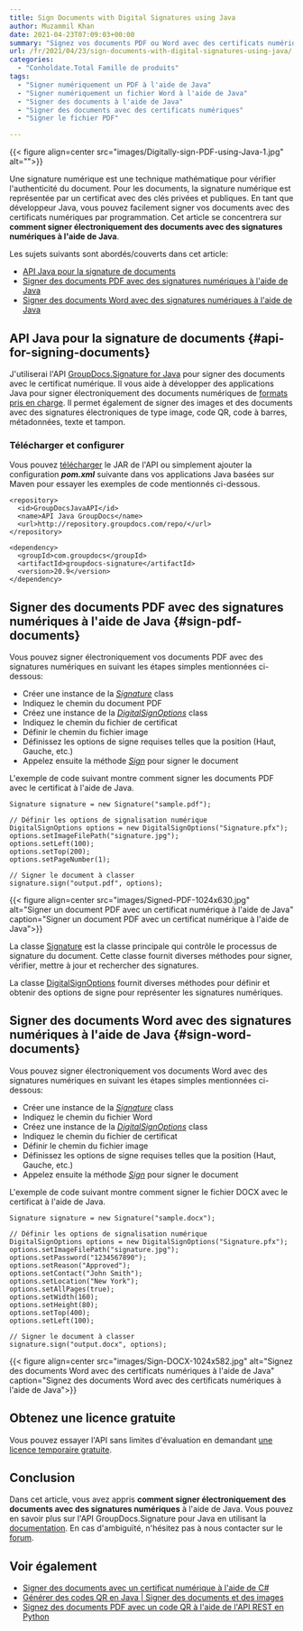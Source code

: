 ```yaml
---
title: Sign Documents with Digital Signatures using Java
author: Muzammil Khan
date: 2021-04-23T07:09:03+00:00
summary: "Signez vos documents PDF ou Word avec des certificats numériques par programmation dans votre application Java. Cet article se concentrera sur la **manière de signer électroniquement des documents avec des signatures numériques à l'aide de Java** ."
url: /fr/2021/04/23/sign-documents-with-digital-signatures-using-java/
categories:
  - "Conholdate.Total Famille de produits"
tags:
  - "Signer numériquement un PDF à l'aide de Java"
  - "Signer numériquement un fichier Word à l'aide de Java"
  - "Signer des documents à l'aide de Java"
  - "Signer des documents avec des certificats numériques"
  - "Signer le fichier PDF"

---
```


{{< figure align=center src="images/Digitally-sign-PDF-using-Java-1.jpg" alt="">}}
 
Une signature numérique est une technique mathématique pour vérifier l'authenticité du document. Pour les documents, la signature numérique est représentée par un certificat avec des clés privées et publiques. En tant que développeur Java, vous pouvez facilement signer vos documents avec des certificats numériques par programmation. Cet article se concentrera sur **comment signer électroniquement des documents avec des signatures numériques à l'aide de Java**.

Les sujets suivants sont abordés/couverts dans cet article:

  * [API Java pour la signature de documents][2]
  * [Signer des documents PDF avec des signatures numériques à l'aide de Java][3]
  * [Signer des documents Word avec des signatures numériques à l'aide de Java][4]

## API Java pour la signature de documents {#api-for-signing-documents}

J'utiliserai l'API [GroupDocs.Signature for Java][5] pour signer des documents avec le certificat numérique. Il vous aide à développer des applications Java pour signer électroniquement des documents numériques de [formats pris en charge][6]. Il permet également de signer des images et des documents avec des signatures électroniques de type image, code QR, code à barres, métadonnées, texte et tampon.

### Télécharger et configurer
Vous pouvez [télécharger][7] le JAR de l'API ou simplement ajouter la configuration **_pom.xml_** suivante dans vos applications Java basées sur Maven pour essayer les exemples de code mentionnés ci-dessous.

```
<repository>
  <id>GroupDocsJavaAPI</id>
  <name>API Java GroupDocs</name>
  <url>http://repository.groupdocs.com/repo/</url>
</repository>
```

```
<dependency>
  <groupId>com.groupdocs</groupId>
  <artifactId>groupdocs-signature</artifactId>
  <version>20.9</version>
</dependency>
```

## Signer des documents PDF avec des signatures numériques à l'aide de Java {#sign-pdf-documents}

Vous pouvez signer électroniquement vos documents PDF avec des signatures numériques en suivant les étapes simples mentionnées ci-dessous:

  * Créer une instance de la _[Signature][8]_ class
  * Indiquez le chemin du document PDF
  * Créez une instance de la _[DigitalSignOptions][9]_ class
  * Indiquez le chemin du fichier de certificat
  * Définir le chemin du fichier image
  * Définissez les options de signe requises telles que la position (Haut, Gauche, etc.)
  * Appelez ensuite la méthode [_Sign_][10] pour signer le document

L'exemple de code suivant montre comment signer les documents PDF avec le certificat à l'aide de Java.

```
Signature signature = new Signature("sample.pdf");

// Définir les options de signalisation numérique  
DigitalSignOptions options = new DigitalSignOptions("Signature.pfx");
options.setImageFilePath("signature.jpg");
options.setLeft(100);
options.setTop(200);
options.setPageNumber(1);

// Signer le document à classer
signature.sign("output.pdf", options);
```

{{< figure align=center src="images/Signed-PDF-1024x630.jpg" alt="Signer un document PDF avec un certificat numérique à l'aide de Java" caption="Signer un document PDF avec un certificat numérique à l'aide de Java">}}
 
La classe [Signature][12] est la classe principale qui contrôle le processus de signature du document. Cette classe fournit diverses méthodes pour signer, vérifier, mettre à jour et rechercher des signatures.

La classe [DigitalSignOptions][13] fournit diverses méthodes pour définir et obtenir des options de signe pour représenter les signatures numériques.

## Signer des documents Word avec des signatures numériques à l'aide de Java {#sign-word-documents}

Vous pouvez signer électroniquement vos documents Word avec des signatures numériques en suivant les étapes simples mentionnées ci-dessous:

  * Créer une instance de la _[Signature][8]_ class
  * Indiquez le chemin du fichier Word
  * Créez une instance de la _[DigitalSignOptions][9]_ class
  * Indiquez le chemin du fichier de certificat
  * Définir le chemin du fichier image
  * Définissez les options de signe requises telles que la position (Haut, Gauche, etc.)
  * Appelez ensuite la méthode _[Sign][10]_ pour signer le document

L'exemple de code suivant montre comment signer le fichier DOCX avec le certificat à l'aide de Java.

```
Signature signature = new Signature("sample.docx");

// Définir les options de signalisation numérique  
DigitalSignOptions options = new DigitalSignOptions("Signature.pfx");
options.setImageFilePath("signature.jpg");
options.setPassword("1234567890");
options.setReason("Approved");
options.setContact("John Smith");
options.setLocation("New York");
options.setAllPages(true);
options.setWidth(160);
options.setHeight(80);
options.setTop(400);
options.setLeft(100);

// Signer le document à classer
signature.sign("output.docx", options);
```

{{< figure align=center src="images/Sign-DOCX-1024x582.jpg" alt="Signez des documents Word avec des certificats numériques à l'aide de Java" caption="Signez des documents Word avec des certificats numériques à l'aide de Java">}}

## Obtenez une licence gratuite

Vous pouvez essayer l'API sans limites d'évaluation en demandant [une licence temporaire gratuite][15].

## Conclusion

Dans cet article, vous avez appris **comment signer électroniquement des documents avec des signatures numériques** à l'aide de Java. Vous pouvez en savoir plus sur l'API GroupDocs.Signature pour Java en utilisant la [documentation][16]. En cas d'ambiguïté, n'hésitez pas à nous contacter sur le [forum][17].

## Voir également

  * [Signer des documents avec un certificat numérique à l'aide de C#][18]
  * [Générer des codes QR en Java | Signer des documents et des images][19]
  * [Signez des documents PDF avec un code QR à l'aide de l'API REST en Python][20]

 [1]: https://blog.conholdate.com/wp-content/uploads/sites/27/2021/04/Digitally-sign-PDF-using-Java-1.jpg
 [2]: #api-for-signing-documents
 [3]: #sign-pdf-documents
 [4]: #sign-word-documents
 [5]: https://products.groupdocs.com/signature/java
 [6]: https://docs.groupdocs.com/signature/java/supported-document-formats/
 [7]: https://downloads.groupdocs.com/signature/java
 [8]: https://apireference.groupdocs.com/signature/java/com.groupdocs.signature/Signature#Signature(java.lang.String)
 [9]: https://apireference.groupdocs.com/signature/java/com.groupdocs.signature.options.sign/DigitalSignOptions#DigitalSignOptions(java.lang.String)
 [10]: https://apireference.groupdocs.com/signature/java/com.groupdocs.signature/Signature#sign(java.lang.String,%20com.groupdocs.signature.options.sign.SignOptions)
 [11]: https://blog.conholdate.com/wp-content/uploads/sites/27/2021/04/Signed-PDF.jpg
 [12]: https://apireference.groupdocs.com/signature/java/com.groupdocs.signature/Signature
 [13]: https://apireference.groupdocs.com/signature/java/com.groupdocs.signature.options.sign/DigitalSignOptions
 [14]: https://blog.conholdate.com/wp-content/uploads/sites/27/2021/04/Sign-DOCX.jpg
 [15]: https://purchase.groupdocs.com/temporary-license
 [16]: https://docs.groupdocs.com/signature/java/
 [17]: https://forum.groupdocs.com/c/signature/
 [18]: https://blog.groupdocs.com/2021/03/11/sign-documents-with-digital-certificate-using-csharp/
 [19]: https://blog.groupdocs.com/2021/02/19/generate-qr-codes-in-java-to-sign-documents-and-images/
 [20]: https://blog.groupdocs.cloud/2021/03/06/sign-pdf-documents-with-qr-code-using-python/

